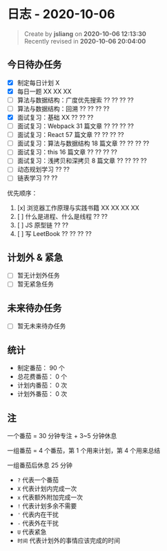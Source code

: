 日志 - 2020-10-06
===

> Create by **jsliang** on **2020-10-06 12:13:30**  
> Recently revised in **2020-10-06 20:04:00**

## 今日待办任务

* [x] 制定每日计划 X
* [x] 每日一题 XX XX XX
* [ ] 算法与数据结构：广度优先搜索 ?? ?? ?? ??
* [ ] 算法与数据结构：回溯 ?? ?? ?? ??
* [x] 面试复习：基础 XX ?? ?? ??
* [ ] 面试复习：Webpack 31 篇文章 ?? ?? ?? ??
* [ ] 面试复习：React 57 篇文章 ?? ?? ?? ??
* [ ] 面试复习：算法与数据结构 18 篇文章 ?? ?? ?? ??
* [ ] 面试复习：this 16 篇文章 ?? ?? ?? ??
* [ ] 面试复习：浅拷贝和深拷贝 8 篇文章 ?? ?? ?? ??
* [ ] 动态规划学习 ?? ??
* [ ] 链表学习 ?? ??

优先顺序：

1. [x] 浏览器工作原理与实践书籍 XX XX XX XX
2. [ ] 什么是进程、什么是线程 ?? ??
3. [ ] JS 原型链 ?? ??
4. [ ] 写 LeetBook ?? ?? ?? ??

## 计划外 & 紧急

* [ ] 暂无计划外任务
* [ ] 暂无紧急任务

## 未来待办任务

* [ ] 暂无未来待办任务

## 统计

* 制定番茄： 90 个
* 总花费番茄： 0 个
* 计划内番茄： 0 次
* 计划外番茄： 0 次

## 注

一个番茄 = 30 分钟专注 + 3~5 分钟休息

一组番茄 = 4 个番茄，第 1 个用来计划，第 4 个用来总结

一组番茄后休息 25 分钟

* `?` 代表一个番茄
* `X` 代表计划内完成一次
* `x` 代表额外附加完成一次
* `!` 代表计划多余不需要
* `'` 代表内在干扰
* `-` 代表外在干扰
* `U` 代表紧急
* `时间` 代表计划外的事情应该完成的时间
